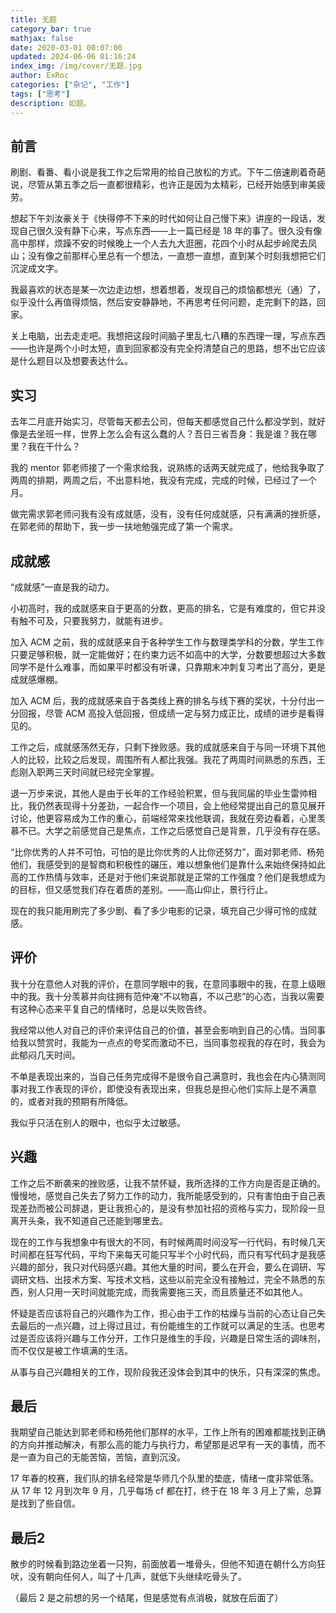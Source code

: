 ```yaml
---
title: 无题
category_bar: true
mathjax: false
date: 2020-03-01 00:07:00
updated: 2024-06-06 01:16:24
index_img: /img/cover/无题.jpg
author: ExRoc
categories: ["杂记", "工作"]
tags: ["思考"]
description: 如题。
---
```


## 前言

刷剧、看番、看小说是我工作之后常用的给自己放松的方式。下午二倍速刷着奇葩说，尽管从第五季之后一直都很精彩，也许正是因为太精彩，已经开始感到审美疲劳。

想起下午刘汝豪关于《快得停不下来的时代如何让自己慢下来》讲座的一段话，发现自己很久没有静下心来，写点东西——上一篇已经是 18 年的事了。很久没有像高中那样，烦躁不安的时候晚上一个人去九大逛圈，花四个小时从起步岭爬去凤山；没有像之前那样心里总有一个想法，一直想一直想，直到某个时刻我想把它们沉淀成文字。

我最喜欢的状态是某一次边走边想，想着想着，发现自己的烦恼都想光（通）了，似乎没什么再值得烦恼，然后安安静静地，不再思考任何问题，走完剩下的路，回家。

关上电脑，出去走走吧。我想把这段时间脑子里乱七八糟的东西理一理，写点东西——也许是两个小时太短，直到回家都没有完全捋清楚自己的思路，想不出它应该是什么题目以及想要表达什么。

## 实习

去年二月底开始实习，尽管每天都去公司，但每天都感觉自己什么都没学到，就好像是去坐班一样，世界上怎么会有这么蠢的人？吾日三省吾身：我是谁？我在哪里？我在干什么？

我的 mentor 郭老师接了一个需求给我，说熟练的话两天就完成了，他给我争取了两周的排期，两周之后，不出意料地，我没有完成，完成的时候，已经过了一个月。

做完需求郭老师问我有没有成就感，没有，没有任何成就感，只有满满的挫折感，在郭老师的帮助下，我一步一扶地勉强完成了第一个需求。

## 成就感

“成就感”一直是我的动力。

小初高时，我的成就感来自于更高的分数，更高的排名，它是有难度的，但它并没有触不可及，只要我努力，就能有进步。

加入 ACM 之前，我的成就感来自于各种学生工作与数理类学科的分数，学生工作只要足够积极，就一定能做好；在约束力远不如高中的大学，分数要想超过大多数同学不是什么难事，而如果平时都没有听课，只靠期末冲刺复习考出了高分，更是成就感爆棚。

加入 ACM 后，我的成就感来自于各类线上赛的排名与线下赛的奖状，十分付出一分回报，尽管 ACM 高投入低回报，但成绩一定与努力成正比，成绩的进步是看得见的。

工作之后，成就感荡然无存，只剩下挫败感。我的成就感来自于与同一环境下其他人的比较，比较之后发现，周围所有人都比我强。我花了两周时间熟悉的东西，王彪刚入职两三天时间就已经完全掌握。

退一万步来说，其他人是由于长年的工作经验积累，但与我同届的毕业生雷帅相比，我仍然表现得十分差劲，一起合作一个项目，会上他经常提出自己的意见展开讨论，他更容易成为工作的重心，前端经常来找他联调，我就在旁边看着，心里羡慕不已。大学之前感觉自己是焦点，工作之后感觉自己是背景，几乎没有存在感。

“比你优秀的人并不可怕，可怕的是比你优秀的人比你还努力”，面对郭老师、杨苑他们，我感受到的是智商和积极性的碾压，难以想象他们是靠什么来始终保持如此高的工作热情与效率，还是对于他们来说那就是正常的工作强度？他们是我想成为的目标，但又感觉我们存在着质的差别。——高山仰止，景行行止。

现在的我只能用刷完了多少剧、看了多少电影的记录，填充自己少得可怜的成就感。

## 评价

我十分在意他人对我的评价，在意同学眼中的我，在意同事眼中的我，在意上级眼中的我。我十分羡慕并向往拥有范仲淹“不以物喜，不以己悲”的心态，当我以需要有这种心态来平复自己的情绪时，总是以失败告终。

我经常以他人对自己的评价来评估自己的价值，甚至会影响到自己的心情。当同事给我以赞赏时，我能为一点点的夸奖而激动不已，当同事忽视我的存在时，我会为此郁闷几天时间。

不单是表现出来的，当自己任务完成得不是很令自己满意时，我也会在内心猜测同事对我工作表现的评价，即使没有表现出来，但我总是担心他们实际上是不满意的，或者对我的预期有所降低。

我似乎只活在别人的眼中，也似乎太过敏感。

## 兴趣

工作之后不断袭来的挫败感，让我不禁怀疑，我所选择的工作方向是否是正确的。慢慢地，感觉自己失去了努力工作的动力，我所能感受到的，只有害怕由于自己表现差劲而被公司辞退，更让我担心的，是没有参加社招的资格与实力，现阶段一旦离开头条，我不知道自己还能到哪里去。

现在的工作与我想象中有很大的不同，有时候两周时间没写一行代码，有时候几天时间都在狂写代码，平均下来每天可能只写半个小时代码，而只有写代码才是我感兴趣的部分，我只对代码感兴趣。其他大量的时间，要么在开会，要么在调研、写调研文档、出技术方案、写技术文档，这些以前完全没有接触过，完全不熟悉的东西，别人只用一天时间就能完成，而我需要拖三天，而且质量还不如其他人。

怀疑是否应该将自己的兴趣作为工作，担心由于工作的枯燥与当前的心态让自己失去最后的一点兴趣，过上得过且过，有份能维生的工作就可以满足的生活。也思考过是否应该将兴趣与工作分开，工作只是维生的手段，兴趣是日常生活的调味剂，而不仅仅是被工作填满的生活。

从事与自己兴趣相关的工作，现阶段我还没体会到其中的快乐，只有深深的焦虑。

## 最后

我期望自己能达到郭老师和杨苑他们那样的水平，工作上所有的困难都能找到正确的方向并推动解决，有那么高的能力与执行力，希望那是迟早有一天的事情，而不是一直为自己的无能苦恼，苦恼，直到沉没。

17 年春的校赛，我们队的排名经常是华师几个队里的垫底，情绪一度非常低落。从 17 年 12 月到次年 9 月，几乎每场 cf 都在打，终于在 18 年 3 月上了紫，总算是找到了些自信。

## 最后2

散步的时候看到路边坐着一只狗，前面放着一堆骨头，但他不知道在朝什么方向狂吠，没有朝向任何人，叫了十几声，就低下头继续吃骨头了。

（最后 2 是之前想的另一个结尾，但是感觉有点消极，就放在后面了）